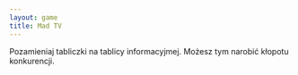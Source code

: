 ```yaml
---
layout: game
title: Mad TV
---
```


Pozamieniaj tabliczki na tablicy informacyjmej. Możesz tym narobić
kłopotu konkurencji.
